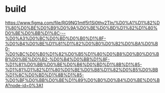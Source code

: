 # build
https://www.figma.com/file/RG9NG1mtf5t1Si0thy2Tln/%D0%A1%D1%82%D1%80%D0%BE%D0%B9%D0%9A%D0%BE%D0%BD%D1%82%D1%80%D0%BE%D0%BB%D1%8C---%D0%A3%D0%BC%D0%BD%D0%B0%D1%8F-%D0%B4%D0%BE%D1%81%D1%82%D0%B0%D0%B2%D0%BA%D0%B0-%D0%BC%D0%B0%D1%82%D0%B5%D1%80%D0%B8%D0%B0%D0%BB%D0%BE%D0%B2-%D0%B4%D0%BB%D1%8F-%D1%81%D0%BB%D0%BE%D0%B6%D0%BD%D1%8B%D1%85-%D1%81%D1%82%D1%80%D0%BE%D0%B8%D1%82%D0%B5%D0%BB%D1%8C%D0%BD%D1%8B%D1%85-%D0%BF%D0%BB%D0%BE%D1%89%D0%B0%D0%B4%D0%BE%D0%BA?node-id=0%3A1
